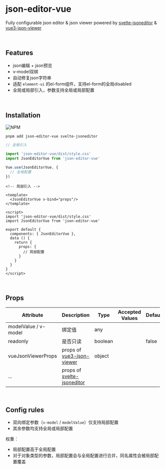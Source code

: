 # json-editor-vue

Fully configurable json editor & json viewer powered by [svelte-jsoneditor](https://github.com/josdejong/svelte-jsoneditor)
& [vue3-json-viewer](https://github.com/qiuquanwu/vue3-json-viewer)

<br>

## Features

- json编辑 + json预览
- v-model双绑
- 自动修复json字符串
- 适配 `element-ui` 的el-form组件，支持el-form的全局disabled
- 全局或局部引入，参数支持全局或局部配置

<br>

## Installation

![NPM](https://nodei.co/npm/json-editor-vue.png)

```bash
pnpm add json-editor-vue svelte-jsoneditor
```

```ts
// 全局引入

import 'json-editor-vue/dist/style.css'
import JsonEditorVue from 'json-editor-vue'

Vue.use(JsonEditorVue, {
  // 全局配置
})
```

```vue
<!-- 局部引入 -->

<template>
  <JsonEditorVue v-bind="props"/>
</template>

<script>
import 'json-editor-vue/dist/style.css'
import JsonEditorVue from 'json-editor-vue'

export default {
  components: { JsonEditorVue },
  data () {
    return {
      props: {
        // 局部配置
      }
    }
  }
}
</script>
```

<br>

## Props

| Attribute | Description | Type | Accepted Values | Default |
| --- | --- | --- | --- | --- |
| modelValue / v-model | 绑定值 | any | | |
| readonly | 是否只读 | boolean | | false |
| vueJsonViewerProps | props of [vue3-json-viewer](https://github.com/qiuquanwu/vue3-json-viewer) | object | | |
| ... | props of [svelte-jsoneditor](https://github.com/josdejong/svelte-jsoneditor/) | | | |

<br>

## Config rules

- 双向绑定参数（`v-model` / `modelValue`）仅支持局部配置
- 其余参数均支持全局或局部配置

权重：

- 局部配置高于全局配置
- 对于对象类型的参数，局部配置会与全局配置进行合并，同名属性会被局部配置覆盖
